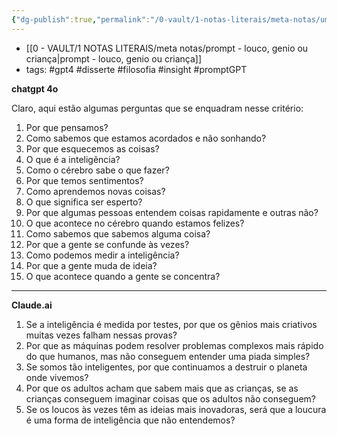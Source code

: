 ```yaml
---
{"dg-publish":true,"permalink":"/0-vault/1-notas-literais/meta-notas/um-conjunto-de-perguntas-absolutamente-simples-e-interessantes-sobre-inteligencia-humana-update/","tags":["gpt4","disserte","filosofia","insight","promptGPT"],"dgHomeLink":true,"dgShowLocalGraph":true,"dgShowFileTree":true,"dgEnableSearch":true}
---
```


- [[0 - VAULT/1 NOTAS LITERAIS/meta notas/prompt - louco, genio ou criança\|prompt - louco, genio ou criança]]
- tags: #gpt4 #disserte #filosofia #insight #promptGPT 

**chatgpt 4o**

Claro, aqui estão algumas perguntas que se enquadram nesse critério:

1. Por que pensamos?
2. Como sabemos que estamos acordados e não sonhando?
3. Por que esquecemos as coisas?
4. O que é a inteligência?
5. Como o cérebro sabe o que fazer?
6. Por que temos sentimentos?
7. Como aprendemos novas coisas?
8. O que significa ser esperto?
9. Por que algumas pessoas entendem coisas rapidamente e outras não?
10. O que acontece no cérebro quando estamos felizes?
11. Como sabemos que sabemos alguma coisa?
12. Por que a gente se confunde às vezes?
13. Como podemos medir a inteligência?
14. Por que a gente muda de ideia?
15. O que acontece quando a gente se concentra?


---
**Claude.ai**

1. Se a inteligência é medida por testes, por que os gênios mais criativos muitas vezes falham nessas provas?
2. Por que as máquinas podem resolver problemas complexos mais rápido do que humanos, mas não conseguem entender uma piada simples?
3. Se somos tão inteligentes, por que continuamos a destruir o planeta onde vivemos?
4. Por que os adultos acham que sabem mais que as crianças, se as crianças conseguem imaginar coisas que os adultos não conseguem?
5. Se os loucos às vezes têm as ideias mais inovadoras, será que a loucura é uma forma de inteligência que não entendemos?